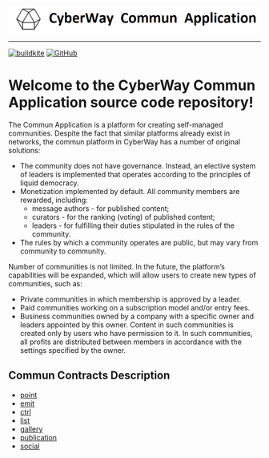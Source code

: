 
<img width="600" src="./docs/logo_1.png" />

*****  

[![buildkite](https://badge.buildkite.com/e37eaf75ef47a17ecf8d2b451d0175fb22907f5b51c5034334.svg?branch=master)](https://buildkite.com/commun.contracts)
[![GitHub](https://img.shields.io/github/license/cyberway/cyberway.contracts.svg)](https://github.com/cyberway/cyberway.contracts/blob/master/LICENSE)

# Welcome to the CyberWay Commun Application source code repository!

The Commun Application is a platform for creating self-managed communities. Despite the fact that similar platforms already exist in networks, the commun platform in CyberWay has a number of original solutions: 

* The community does not have governance. Instead, an elective system of leaders is implemented that operates according to the principles of liquid democracy.
* Monetization implemented by default. All community members are rewarded, including:
  * message authors - for published content;
  * curators - for the ranking (voting) of published content;
  * leaders - for fulfilling their duties stipulated in the rules of the community.
* The rules by which a community operates are public, but may vary from community to community.

Number of communities is not limited. In the future, the platform’s capabilities will be expanded, which will allow users to create new types of communities, such as:
* Private communities in which membership is approved by a leader.
* Paid communities working on a subscription model and/or entry fees.
* Business communities owned by a company with a specific owner and leaders appointed by this owner. Content in such communities is created only by users who have permission to it. In such communities, all profits are distributed between members in accordance with the settings specified by the owner.


## Commun Contracts Description
* [point](https://doxygen.cyberway.io/group__point.html)
* [emit](https://doxygen.cyberway.io/group__emission.html)
* [ctrl](https://doxygen.cyberway.io/group__control.html)
* [list](https://doxygen.cyberway.io/group__list.html)
* [gallery](https://doxygen.cyberway.io/group__gallery.html)
* [publication](https://doxygen.cyberway.io/group__publish.html)
* [social](https://doxygen.cyberway.io/group__social.html)




